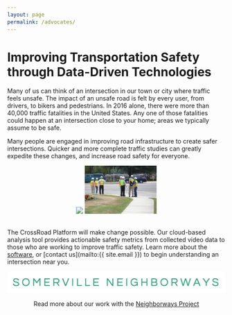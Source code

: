 ```yaml
---
layout: page
permalink: /advocates/
---
```



# Improving Transportation Safety through Data-Driven Technologies

Many of us can think of an intersection in our town or city where traffic feels unsafe. The impact of an unsafe road is felt by every user, from drivers, to bikers and pedestrians. In 2016 alone, there were more than 40,000 traffic fatalities in the United States. Any one of those fatalities could happen at an intersection close to your home; areas we typically assume to be safe.

Many people are engaged in improving road infrastructure to create safer intersections. Quicker and more complete traffic studies can greatly expedite these changes, and increase road safety for everyone.

<center>
<img src="/img/advocacy-group.jpg" width="33%">
<img src="/img/traffic-engineers.jpg" width="33%">
</center>
<br/>


The CrossRoad Platform will make change possible. Our cloud-based analysis tool provides actionable safety metrics from collected video data to those who are working to improve traffic safety. Learn more about the [software](/metrics/), or [contact us](mailto:{{ site.email }}) to begin understanding an intersection near you.

<center>
<img src="/img/somerville_neighborways_logo.png">
<p>Read more about our work with the <a href="/users/neighborways/">Neighborways Project</a></p>
</center>
